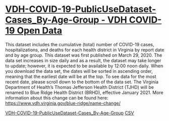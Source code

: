 # [VDH-COVID-19-PublicUseDataset-Cases_By-Age-Group - VDH COVID-19 Open Data](https://data.virginia.gov/Government/VDH-COVID-19-PublicUseDataset-Cases_By-Age-Group/uktn-mwig)

This dataset includes the cumulative (total) number of COVID-19 cases, hospitalizations, and deaths for each health district in Virginia by report date and by age group. This dataset was first published on March 29, 2020. The data set increases in size daily and as a result, the dataset may take longer to update; however, it is expected to be available by 12:00 noon daily. When you download the data set, the dates will be sorted in ascending order, meaning that the earliest date will be at the top. To see data for the most recent date, please scroll down to the bottom of the data set. The Virginia Department of Health’s Thomas Jefferson Health District (TJHD) will be renamed to Blue Ridge Health District (BRHD), effective January 2021. More information about this change can be found here: https://www.vdh.virginia.gov/blue-ridge/name-change/

[VDH-COVID-19-PublicUseDataset-Cases_By-Age-Group](https://data.virginia.gov/Government/VDH-COVID-19-PublicUseDataset-Cases_By-Age-Group/uktn-mwig)
[CSV](https://data.virginia.gov/api/views/uktn-mwig/rows.csv?accessType=DOWNLOAD)
